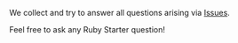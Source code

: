 We collect and try to answer all questions arising via [Issues](https://github.com/RubyStarters/QandA/issues).

Feel free to ask any Ruby Starter question! 

